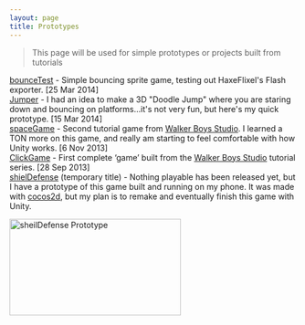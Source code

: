 ```yaml
---
layout: page
title: Prototypes
---
```

<blockquote>This page will be used for simple prototypes or projects built from tutorials</blockquote>

<div class="new-entry">
<a href="/games/bouncetest">bounceTest</a> - Simple bouncing sprite game, testing out HaxeFlixel's Flash exporter. [25 Mar 2014]
</div>

<div class="new-entry">
<a href="/games/jumper">Jumper</a> - I had an idea to make a 3D "Doodle Jump" where you are staring down and bouncing on platforms...it's not very fun, but here's my quick prototype. [15 Mar 2014]
</div>

<div class="new-entry">
<a title="spaceGame" href="/games/spaceGame">spaceGame</a> - Second tutorial game from <a title="Walker Boys Studio" href="http://walkerboystudio.com/html/unity_course_syllabus.html">Walker Boys Studio</a>. I learned a TON more on this game, and really am starting to feel comfortable with how Unity works. [6 Nov 2013]
</div>

<div class="new-entry">
<a title="ClickGame" href="/games/clickGame">ClickGame</a> - First complete ‘game’ built from the <a title="Walker Boys Studio" href="http://walkerboystudio.com/html/unity_course_syllabus.html">Walker Boys Studio</a> tutorial series. [28 Sep 2013]
</div>

<div class="new-entry">
<a href="http://jonathanhirz.com/2013/10/15/shieldefense-is-the-next-game-that-i-think-i-will/">shielDefense</a> (temporary title) - Nothing playable has been released yet, but I have a prototype of this game built and running on my phone. It was made with <a href="http://www.cocos2d-iphone.org">cocos2d</a>, but my plan is to remake and eventually finish this game with Unity.

<a href="http://jonathanhirz.com/images/PshKN0a.png"><img alt="sheilDefense Prototype" src="http://jonathanhirz.com/images/PshKN0a.png" width="300" height="169" /></a>
</div>
